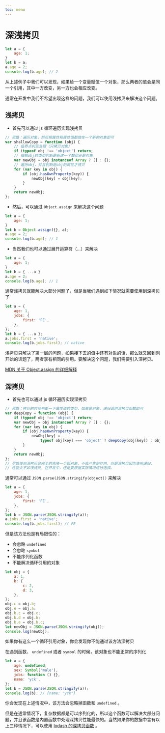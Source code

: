 ```yaml
---
toc: menu
---
```


# 深浅拷贝

```js
let a = {
    age: 1;
}
let b = a;
a.age = 2;
console.log(b.age); // 2
```

从上述例子中我们可以发现，如果给一个变量赋值一个对象，那么两者的值会是同一个引用，其中一方改变，另一方也会相应改变。

通常在开发中我们不希望出现这样的问题，我们可以使用浅拷贝来解决这个问题。

## 浅拷贝

-   首先可以通过 js 循环遍历实现浅拷贝

```js
// 思路：遍历对象，然后把属性和属性值都放在一个新的对象即可
var shallowCopy = function (obj) {
    // 临界点判空处理（只拷贝对象）
    if (typeof obj !== 'object') return;
    // 根据obj的类型判断是新建一个数组还是对象
    var newObj = obj instanceof Array ? [] : {};
    // 遍历obj，并且判断是obj的属性才拷贝
    for (var key in obj) {
        if (obj.hasOwnProperty(key)) {
            newObj[key] = obj[key];
        }
    }
    return newObj;
};
```

-   然后，可以通过 `Object.assign` 来解决这个问题

```js
let a = {
    age: 1;
}
let b = Object.assign({}, a);
a.age = 2;
console.log(b.age); // 1
```

-   当然我们也可以通过展开运算符（…）来解决

```js
let a = {
    age: 1;
}
let b = { ...a }
a.age = 2;
console.log(b.age); // 1
```

通常浅拷贝就能解决大部分问题了，但是当我们遇到如下情况就需要使用到深拷贝了

```js
let a = {
    age: 1,
    jobs: {
        first: 'FE',
    },
};
let b = { ...a };
a.jobs.first = 'native';
console.log(b.jobs.first); // native
```

浅拷贝只解决了第一层的问题，如果接下去的值中还有对象的话，那么就又回到刚开始的话题了，两者享有相同的引用。要解决这个问题，我们需要引入深拷贝。

[MDN 关于 Object.assign 的详细解释](https://developer.mozilla.org/zh-CN/docs/Web/JavaScript/Reference/Global_Objects/Object/assign)

## 深拷贝

-   首先也可以通过 js 循环遍历实现深拷贝

```js
// 思路：拷贝的时候判断一下属性值的类型，如果是对象，递归调用深拷贝函数即可
var deepCopy = function (obj) {
    if (typeof obj !== 'object') return;
    var newObj = obj instanceof Array ? [] : {};
    for (var key in obj) {
        if (obj.hasOwnProperty(key)) {
            newObj[key] =
                typeof obj[key] === 'object' ? deepCopy(obj[key]) : obj[key];
        }
    }
    return newObj;
};
// 尽管使用深拷贝会完全的克隆一个新对象，不会产生副作用，但是深拷贝因为使用递归，
// 性能会不如浅拷贝，在开发中，还是要根据实际情况进行选择。
```

通常可以通过 `JSON.parse(JSON.stringify(object))` 来解决

```js
let a = {
    age: 1,
    jobs: {
        first: 'FE',
    },
};
let b = JSON.parse(JSON.stringify(a));
a.jobs.first = 'native';
console.log(b.jobs.first); // FE
```

但是该方法也是有局限性的：

-   会忽略 `undefined`
-   会忽略 `symbol`
-   不能序列化函数
-   不能解决循环引用的对象

```js
let obj = {
    a: 1,
    b: {
        c: 2,
        d: 3,
    },
};
obj.c = obj.b;
obj.e = obj.a;
obj.b.c = obj.c;
obj.b.d = obj.b;
obj.b.e = obj.b.c;
let newObj = JSON.parse(JSON.stringify(obj));
console.log(newObj);
```

如果你有这么一个循环引用对象，你会发现你不能通过该方法深拷贝

在遇到函数、 `undefined` 或者 `symbol` 的时候，该对象也不能正常的序列化

```js
let a = {
    age: undefined,
    sex: Symbol('male'),
    jobs: function () {},
    name: 'yck',
};
let b = JSON.parse(JSON.stringify(a));
console.log(b); // {name: "yck"}
```

你会发现在上述情况中，该方法会忽略掉函数和 `undefined` 。

但是在通常情况下，复杂数据都是可以序列化的，所以这个函数可以解决大部分问题，并且该函数是内置函数中处理深拷贝性能最快的。当然如果你的数据中含有以上三种情况下，可以使用 [lodash 的深拷贝函数](https://lodash.com/docs#cloneDeep) 。
